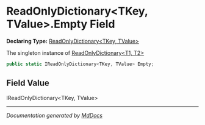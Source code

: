 # ReadOnlyDictionary\<TKey, TValue\>.Empty Field

**Declaring Type:** [ReadOnlyDictionary\<TKey, TValue\>](../Type.md)

The singleton instance of [ReadOnlyDictionary\<T1, T2\>](../Type.md)

```csharp
public static IReadOnlyDictionary<TKey, TValue> Empty;
```

## Field Value

IReadOnlyDictionary\<TKey, TValue\>

___

*Documentation generated by [MdDocs](https://github.com/ap0llo/mddocs)*
